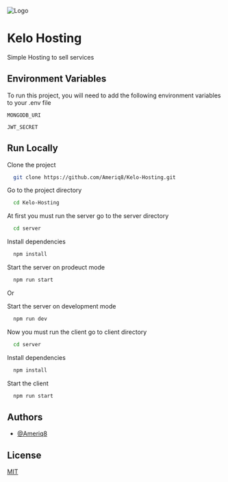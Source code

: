 ![Logo](https://dev-to-uploads.s3.amazonaws.com/uploads/articles/th5xamgrr6se0x5ro4g6.png)

# Kelo Hosting

Simple Hosting to sell services

## Environment Variables

To run this project, you will need to add the following environment variables to your .env file

`MONGODB_URI`

`JWT_SECRET`

## Run Locally

Clone the project

```bash
  git clone https://github.com/Ameriq8/Kelo-Hosting.git
```

Go to the project directory

```bash
  cd Kelo-Hosting
```

At first you must run the server go to the server directory

```bash
  cd server
```

Install dependencies

```bash
  npm install
```

Start the server on prodeuct mode

```bash
  npm run start
```

Or

Start the server on development mode

```bash
  npm run dev
```

Now you must run the client go to client directory

```bash
  cd server
```

Install dependencies

```bash
  npm install
```

Start the client

```bash
  npm run start
```

## Authors

- [@Ameriq8](https://www.github.com/Ameriq8)

## License

[MIT](https://github.com/Ameriq8/Kelo-Hosting/blob/main/LICENSE)
